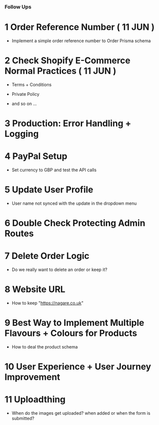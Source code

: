 ### Follow Ups ###


# 1 Order Reference Number ( 11 JUN )

- Implement a simple order reference number to Order Prisma schema


# 2 Check Shopify E-Commerce Normal Practices ( 11 JUN )

- Terms + Conditions

- Private Policy

- and so on ...


# 3 Production: Error Handling + Logging


# 4 PayPal Setup

- Set currency to GBP and test the API calls


# 5 Update User Profile

- User name not synced with the update in the dropdown menu


# 6 Double Check Protecting Admin Routes


# 7 Delete Order Logic

- Do we really want to delete an order or keep it?


# 8 Website URL

- How to keep "https://nagare.co.uk"


# 9 Best Way to Implement Multiple Flavours + Colours for Products

- How to deal the product schema


# 10 User Experience + User Journey Improvement


# 11 Uploadthing

- When do the images get uploaded? when added or when the form is submitted?
